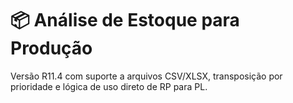 # 📦 Análise de Estoque para Produção

Versão R11.4 com suporte a arquivos CSV/XLSX, transposição por prioridade e lógica de uso direto de RP para PL.
